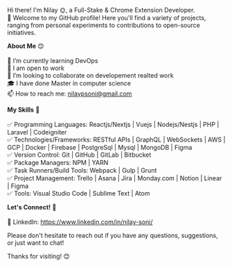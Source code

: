 Hi there! I'm Nilay 🌞, a Full-Stake & Chrome Extension Developer.<br />
🎊 Welcome to my GitHub profile! Here you'll find a variety of projects, ranging from personal experiments to contributions to open-source initiatives.

**About Me** 😊 <br /><br />
🌱 I’m currently learning DevOps <br />
💼 I am open to work <br />
👥 I’m looking to collaborate on developement realted work <br />
🎓 I have done Master in computer science <br />
📫 How to reach me: nilaypsoni@gmail.com <br />

**My Skills** 🦾 <br /><br />
✅ Programming Languages: Reactjs/Nextjs | Vuejs | Nodejs/Nestjs | PHP | Laravel | Codeigniter <br />
✅ Technologies/Frameworks: RESTful APIs | GraphQL | WebSockets | AWS | GCP | Docker | Firebase | PostgreSql | Mysql | MongoDB | Figma <br />
✅ Version Control: Git | GitHub | GitLab | Bitbucket <br />
✅ Package Managers: NPM | YARN <br />
✅ Task Runners/Build Tools: Webpack | Gulp | Grunt <br />
✅ Project Management: Trello | Asana | Jira | Monday.com | Notion | Linear | Figma <br />
✅ Tools: Visual Studio Code | Sublime Text | Atom <br />

**Let's Connect!** 🤝 <br /><br />
🔵 LinkedIn: https://www.linkedin.com/in/nilay-soni/ <br />

Please don't hesitate to reach out if you have any questions, suggestions, or just want to chat! <br />

Thanks for visiting! 😊
